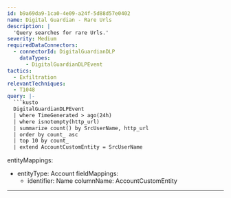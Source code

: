 ```yaml
---
id: b9a69da9-1ca0-4e09-a24f-5d88d57e0402
name: Digital Guardian - Rare Urls
description: |
  'Query searches for rare Urls.'
severity: Medium
requiredDataConnectors:
  - connectorId: DigitalGuardianDLP
    dataTypes:
      - DigitalGuardianDLPEvent
tactics:
  - Exfiltration
relevantTechniques:
  - T1048
query: |-
  ```kusto
  DigitalGuardianDLPEvent
  | where TimeGenerated > ago(24h)
  | where isnotempty(http_url)
  | summarize count() by SrcUserName, http_url
  | order by count_ asc
  | top 10 by count_
  | extend AccountCustomEntity = SrcUserName
  ```
entityMappings:
  - entityType: Account
    fieldMappings:
      - identifier: Name
        columnName: AccountCustomEntity
---
```


